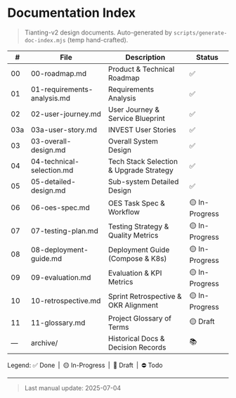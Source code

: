 <!-- status: done -->
# Documentation Index

> Tianting-v2 design documents. Auto-generated by `scripts/generate-doc-index.mjs` (temp hand-crafted).

| # | File | Description | Status |
|---|------|-------------|--------|
| 00 | 00-roadmap.md | Product & Technical Roadmap | ✅ |
| 01 | 01-requirements-analysis.md | Requirements Analysis | ✅ |
| 02 | 02-user-journey.md | User Journey & Service Blueprint | ✅ |
| 03a | 03a-user-story.md | INVEST User Stories | ✅ |
| 03 | 03-overall-design.md | Overall System Design | ✅ |
| 04 | 04-technical-selection.md | Tech Stack Selection & Upgrade Strategy | ✅ |
| 05 | 05-detailed-design.md | Sub-system Detailed Design | ✅ |
| 06 | 06-oes-spec.md | OES Task Spec & Workflow | 🟡 In-Progress |
| 07 | 07-testing-plan.md | Testing Strategy & Quality Metrics | 🟡 In-Progress |
| 08 | 08-deployment-guide.md | Deployment Guide (Compose & K8s) | 🟡 In-Progress |
| 09 | 09-evaluation.md | Evaluation & KPI Metrics | 🟡 In-Progress |
| 10 | 10-retrospective.md | Sprint Retrospective & OKR Alignment | 🟡 In-Progress |
| 11 | 11-glossary.md | Project Glossary of Terms | 🟡 Draft |
| — | archive/ | Historical Docs & Decision Records | 📚 |

Legend: ✅ Done | 🟡 In-Progress | 📝 Draft | ⛔ Todo  

---
> Last manual update: 2025-07-04 